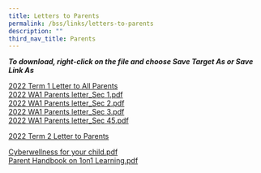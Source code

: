 ```yaml
---
title: Letters to Parents
permalink: /bss/links/letters-to-parents
description: ""
third_nav_title: Parents
---
```

**_To download, right-click on the file and choose Save Target As or Save Link As_**
  
[2022 Term 1 Letter to All Parents](/files/2022%20Term%201%20Letter%20to%20All%20Parents_latest.pdf) <br>
[2022 WA1 Parents letter\_Sec 1.pdf](/files/2022%20WA1%20Parents%20letter_Sec%201.pdf) <br>
[2022 WA1 Parents letter\_Sec 2.pdf](/files/2022%20WA1%20Parents%20letter_Sec%202.pdf) <br>
[2022 WA1 Parents letter\_Sec 3.pdf](/files/2022%20WA1%20Parents%20letter_Sec%203.pdf) <br>
[2022 WA1 Parents letter\_Sec 45.pdf](/files/2022%20WA1%20Parents%20letter_Sec%2045.pdf)
  
[2022 Term 2 Letter to Parents](/files/2022%20BRD%20Term%202%20Letter%20to%20Parents_21%20March.pdf)
  
[Cyberwellness for your child.pdf](/files/cyber-wellness-for-your-child.pdf) <br>
[Parent Handbook on 1on1 Learning.pdf](/files/Parent%20Handbook%20I%20on%201_1%20Learning.pdf)